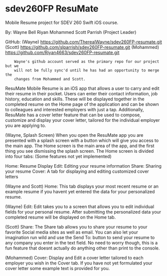 # sdev260FP ResuMate
Mobile Resume project for SDEV 260 Swift iOS course.

By: Wayne Bell
Riyan Mohammed
Scott Parrish (Project Leader)

GitHub: (Wayne) https://github.com/TherealWayne/sdev260FP-resumate.git
        (Scott) https://github.com/slparrish/sdev260FP-resumate.git
        (Mohammed) https://github.com/Riyan4663/sdev260FP-resumate.git   
        
        Wayne's github account served as the primary repo for our project but we
        will not be fully sync'd until he has had an opportunity to merge the
        changes from Mohammed and Scott.
             
ResuMate Mobile Resume is an iOS app that allows a user to carry and edit their
resume in their pocket.  Users can enter their contact information, job history,
education and skills.  These will be displayed together in the completed resume
on the Home page of the application and can be shown to colleagues and interested
employers with just a tap.  Additionally, ResuMate has a cover letter feature
that can be used to compose, customize and display your cover letter, tailored
for the individual employer you are applying to.

(Wayne, Splash Screen)
When you open the ResuMate app you are presented with a splash screen with a
button which will give you access to the main app.  The Home screen is the main
area of the app, and the first thing you see dismissing the splash screen. The 
Home screen is divided into four tabs: (Some features not yet implemented)

Home: Resume Display
Edit: Editing your resume information
Share: Sharing your resume
Cover: A tab for displaying and editing customized cover letters

(Wayne and Scott)
Home: This tab displays your most recent resume or an example resume if you
havent yet entered the data for your personalized resume.

(Wayne)
Edit: Edit takes you to a screen that allows you to edit individual fields for 
your personal resume.  After submitting the personalized data your completed 
resume will be displayed on the Home tab.  

(Scott)
Share: The Share tab allows you to share your resume to your favorite Social
media sites as well as email.  You can also let your imagination run wild and 
use the Send To: button to send your resume to any company you enter in the 
text field.  No need to worry though, this is a fun feature that doesnt actually
do anything other than print to the console.

(Mohammed)
Cover: Display and Edit a cover letter tailored to each employer you wish in the 
Cover tab.  If you have not yet formulated your cover letter some example text
is provided for you.
